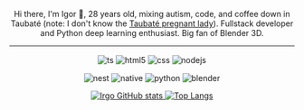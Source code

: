 <p align="center">
Hi there, I'm Igor 👋, 28 years old, mixing autism, code, and coffee down in Taubaté (note: I don't know the <a href = "https://en.wikipedia.org/wiki/Taubat%C3%A9_pregnancy_hoax" target="blank">Taubaté pregnant lady</a>). Fullstack developer and Python deep learning enthusiast. Big fan of Blender 3D.
</p>
<hr>
<a href= "#" style="text-decoration: none;">
  <p align="center" >
    <img align="center" alt="ts" src="https://img.shields.io/badge/TScript-007ACC?style=for-the-badge&logo=typescript&logoColor=white" style="text-decoration: none;"/>
    <img align="center" alt="html5" src="https://img.shields.io/badge/HTML5-E34F26?style=for-the-badge&logo=html5&logoColor=white" style="text-decoration: none;"/>
    <img align="center" alt="css" src="https://img.shields.io/badge/CSS3-1572B6?style=for-the-badge&logo=css3&logoColor=white" style="text-decoration: none;"/>
    <img align="center" alt="nodejs" src="https://img.shields.io/badge/Node.js-43853D?style=for-the-badge&logo=node.js&logoColor=white" style="text-decoration: none;"/>
</p>
  <p align="center" >
    <img align="center" alt="nest" src="https://img.shields.io/badge/Nest.js-911?style=for-the-badge&logo=nestjs&logoColor=white" style="text-decoration: none;"/>
    <img align="center" alt="native" src="https://img.shields.io/badge/Native-17bef0?style=for-the-badge&logo=react&logoColor=white" style="text-decoration: none;"/>
    <img align="center" alt="python" src="https://img.shields.io/badge/Python-1c6696?style=for-the-badge&logo=python&logoColor=white" style="text-decoration: none;"/>
    <img align="center" alt="blender" src="https://img.shields.io/badge/Blender-f74215?style=for-the-badge&logo=blender&logoColor=white" style="text-decoration: none;"/>
</a>

</p>

<a  href="#">
<div align="center">
  
![Irgo GitHub stats](https://github-readme-stats.vercel.app/api?username=IRGO-CO&show_icons=true&theme=github_dark_dimmed&count_private=true&line_height=55&rank_icon=github)
![Top Langs](https://github-readme-stats.vercel.app/api/top-langs/?username=IRGO-CO&hide_progress=true&layout=pie&theme=github_dark_dimmed)  

</div>
</a>





